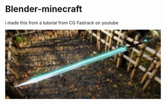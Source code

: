 # Blender-minecraft 
i made this from a tutorial from CG Fastrack on youtube

[![screenshot of the blender model](./screenshot.png)](for_Blender_Sword_tutorial.png)
